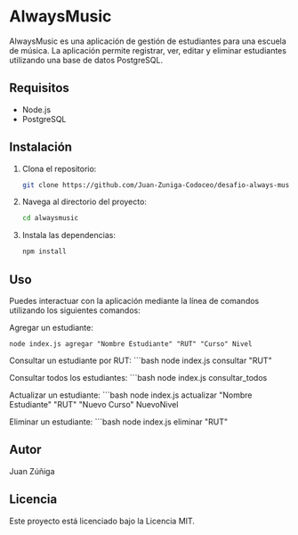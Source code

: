 # AlwaysMusic

AlwaysMusic es una aplicación de gestión de estudiantes para una escuela de música. La aplicación permite registrar, ver, editar y eliminar estudiantes utilizando una base de datos PostgreSQL.

## Requisitos

- Node.js
- PostgreSQL

## Instalación

1. Clona el repositorio:

   ```bash
   git clone https://github.com/Juan-Zuniga-Codoceo/desafio-always-music.git

2. Navega al directorio del proyecto:
    ```bash
    cd alwaysmusic

3. Instala las dependencias:
    ```bash
    npm install


## Uso
Puedes interactuar con la aplicación mediante la línea de comandos utilizando los siguientes comandos:

Agregar un estudiante:

    node index.js agregar "Nombre Estudiante" "RUT" "Curso" Nivel

Consultar un estudiante por RUT:
    ```bash
    node index.js consultar "RUT"

Consultar todos los estudiantes:
    ```bash
    node index.js consultar_todos

Actualizar un estudiante:
    ```bash
    node index.js actualizar "Nombre Estudiante" "RUT" "Nuevo Curso" NuevoNivel

Eliminar un estudiante:
    ```bash
    node index.js eliminar "RUT"


## Autor
Juan Zúñiga

## Licencia
Este proyecto está licenciado bajo la Licencia MIT.